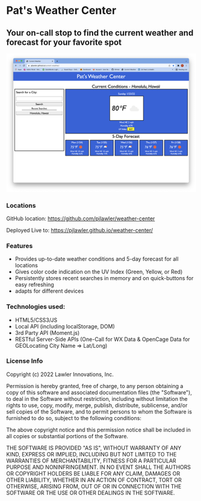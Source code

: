 # Pat's Weather Center
## Your on-call stop to find the current weather and forecast for your favorite spot


![imgage](./assets/img/screenshot.png)


### Locations
GitHub location:    https://github.com/pjlawler/weather-center

Deployed Live to:    https://pjlawler.github.io/weather-center/

### Features
- Provides up-to-date weather conditions and 5-day forecast for all locations
- Gives color code indication on the UV Index (Green, Yellow, or Red)
- Persistently stores recent searches in memory and on quick-buttons for easy refreshing
- adapts for different devices

### Technologies used:
- HTML5/CSS3/JS
- Local API (including localStorage, DOM)
- 3rd Party API (Moment.js)
- RESTful Server-Side APIs (One-Call for WX Data & OpenCage Data for GEOLocating City Name => Lat/Long)



### License Info
Copyright (c) 2022 Lawler Innovations, Inc.

Permission is hereby granted, free of charge, to any person obtaining a copy of this software and associated documentation files (the "Software"), to deal in the Software without restriction, including without limitation the rights to use, copy, modify, merge, publish, distribute, sublicense, and/or sell copies of the Software, and to permit persons to whom the Software is furnished to do so, subject to the following conditions:

The above copyright notice and this permission notice shall be included in all copies or substantial portions of the Software.

THE SOFTWARE IS PROVIDED "AS IS", WITHOUT WARRANTY OF ANY KIND, EXPRESS OR IMPLIED, INCLUDING BUT NOT LIMITED TO THE WARRANTIES OF MERCHANTABILITY, FITNESS FOR A PARTICULAR PURPOSE AND NONINFRINGEMENT. IN NO EVENT SHALL THE AUTHORS OR COPYRIGHT HOLDERS BE LIABLE FOR ANY CLAIM, DAMAGES OR OTHER LIABILITY, WHETHER IN AN ACTION OF CONTRACT, TORT OR OTHERWISE, ARISING FROM, OUT OF OR IN CONNECTION WITH THE SOFTWARE OR THE USE OR OTHER DEALINGS IN THE SOFTWARE.